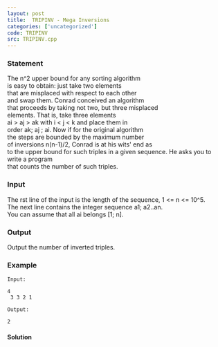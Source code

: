 ```yaml
---
layout: post
title:  TRIPINV - Mega Inversions
categories: ['uncategorized']
code: TRIPINV
src: TRIPINV.cpp
---
```


### **Statement**

The n^2 upper bound for any sorting algorithm  
is easy to obtain: just take two elements  
that are misplaced with respect to each other  
and swap them. Conrad conceived an algorithm  
that proceeds by taking not two, but three misplaced  
elements. That is, take three elements  
ai > aj > ak with i < j < k and place them in  
order ak; aj ; ai. Now if for the original algorithm  
the steps are bounded by the maximum number  
of inversions n(n-1)/2, Conrad is at his wits' end as  
to the upper bound for such triples in a given sequence. He asks you to write
a program  
that counts the number of such triples.

### Input

The rst line of the input is the length of the sequence, 1 <= n <= 10^5.  
The next line contains the integer sequence a1; a2..an.  
You can assume that all ai belongs [1; n].

### Output

Output the number of inverted triples.

### Example

    
    
    Input:
    4  
     3 3 2 1
    Output:
    2
    



#### **Solution**



